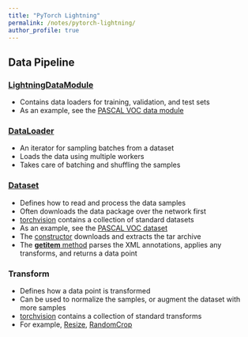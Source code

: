 ```yaml
---
title: "PyTorch Lightning"
permalink: /notes/pytorch-lightning/
author_profile: true
---
```


## Data Pipeline

### [LightningDataModule](https://github.com/PyTorchLightning/pytorch-lightning/blob/master/pytorch_lightning/core/datamodule.py)

* Contains data loaders for training, validation, and test sets
* As an example, see the [PASCAL VOC data module](https://github.com/PyTorchLightning/pytorch-lightning-bolts/blob/master/pl_bolts/datamodules/vocdetection_datamodule.py)

### [DataLoader](https://github.com/pytorch/pytorch/blob/master/torch/utils/data/dataloader.py)

* An iterator for sampling batches from a dataset
* Loads the data using multiple workers
* Takes care of batching and shuffling the samples

### [Dataset](https://github.com/pytorch/pytorch/blob/master/torch/utils/data/dataset.py)

* Defines how to read and process the data samples
* Often downloads the data package over the network first
* [torchvision](https://github.com/pytorch/vision/tree/master/torchvision/datasets) contains a collection of standard datasets
* As an example, see the [PASCAL VOC dataset](https://github.com/pytorch/vision/blob/master/torchvision/datasets/voc.py)
* The [constructor](https://github.com/pytorch/vision/blob/release/0.8.0/torchvision/datasets/voc.py#L157) downloads and extracts the tar archive
* The [__getitem__ method](https://github.com/pytorch/vision/blob/release/0.8.0/torchvision/datasets/voc.py#L202) parses the XML annotations, applies any transforms, and returns a data point

### Transform

* Defines how a data point is transformed
* Can be used to normalize the samples, or augment the dataset with more samples
* [torchvision](https://github.com/pytorch/vision/tree/master/torchvision/transforms) contains a collection of standard transforms
* For example, [Resize](https://github.com/pytorch/vision/blob/release/0.8.0/torchvision/transforms/transforms.py#L232), [RandomCrop](https://github.com/pytorch/vision/blob/release/0.8.0/torchvision/transforms/transforms.py#L484)
